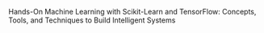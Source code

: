 Hands-On Machine Learning with Scikit-Learn and TensorFlow: Concepts, Tools, and Techniques to Build Intelligent Systems
